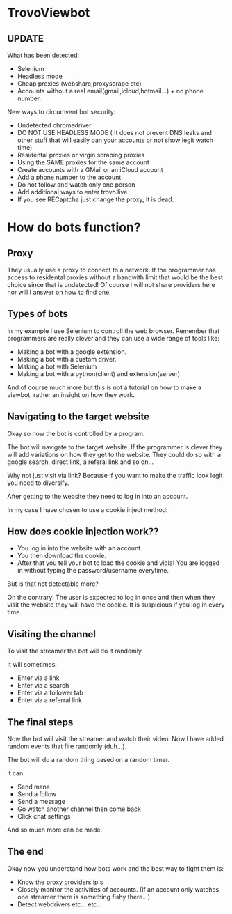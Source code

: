# TrovoViewbot

## UPDATE

What has been detected:

  - Selenium
  - Headless mode
  - Cheap proxies (webshare,proxyscrape etc)
  - Accounts without a real email(gmail,icloud,hotmail...) + no phone number.

New ways to circumvent bot security:
  
  - Undetected chromedriver
  - DO NOT USE HEADLESS MODE ( It does not prevent DNS leaks and other stuff that will easily ban your accounts or not show legit watch time)
  - Residental proxies or virgin scraping proxies
  - Using the SAME proxies for the same account
  - Create accounts with a GMail or an iCloud account
  - Add a phone number to the account
  - Do not follow and watch only one person
  - Add additional ways to enter trovo.live
  - If you see RECaptcha just change the proxy, it is dead.


# How do bots function?

## Proxy

They usually use a proxy to connect to a network. If the programmer has access to residental proxies without a bandwith limit that would be the best choice since that is undetected! Of course I will not share providers here nor will I answer on how to find one.

## Types of bots

In my example I use Selenium to controll the web browser. Remember that programmers are really clever and they can use a wide range of tools like:

- Making a bot with a google extension.
- Making a bot with a custom driver. 
- Making a bot with Selenium
- Making a bot with a python(client) and extension(server)

And of course much more but this is not a tutorial on how to make a viewbot, rather an insight on how they work.

## Navigating to the target website

Okay so now the bot is controlled by a program.

The bot will navigate to the target website. If the programmer is clever they will add variations on how they get to the website. They could do so with a google search, direct link, a referal link and so on...

Why not just visit via link? Because if you want to make the traffic look legit you need to diversify.

After getting to the website they need to log in into an account.

In my case I have chosen to use a cookie inject method:

## How does cookie injection work??

- You log in into the website with an account.
- You then download the cookie.
- After that you tell your bot to load the cookie and viola! You are logged in without typing the password/username everytime.

But is that not detectable more?

On the contrary! The user is expected to log in once and then when they visit the website they will have the cookie. It is suspicious if you log in every time.

## Visiting the channel

To visit the streamer the bot will do it randomly.

It will sometimes:

- Enter via a link
- Enter via a search
- Enter via a follower tab
- Enter via a referral link

## The final steps

Now the bot will visit the streamer and watch their video. Now I have added random events that fire randomly (duh...). 

The bot will do a random thing based on a random timer. 

it can:

- Send mana
- Send a follow
- Send a message
- Go watch another channel then come back
- Click chat settings

And so much more can be made.

## The end

Okay now you understand how bots work and the best way to fight them is:

- Know the proxy providers ip's
- Closely monitor the activities of accounts. (If an account only watches one streamer there is something fishy there...)
- Detect webdrivers
etc... etc...
